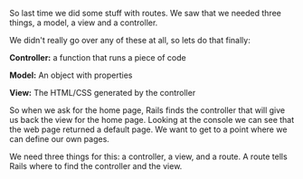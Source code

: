 So last time we did some stuff with routes. We saw that we needed three things, a model, a view and a controller.

We didn't really go over any of these at all, so lets do that finally:

**Controller:** a function that runs a piece of code

**Model:** An object with properties

**View:** The HTML/CSS generated by the controller

So when we ask for the home page, Rails finds the controller that will give us back the view for the home page. Looking at the console we can see that the web page returned a default page. We want to get to a point where we can define our own pages.

We need three things for this: a controller, a view, and a route. A route tells Rails where to find the controller and the view.
